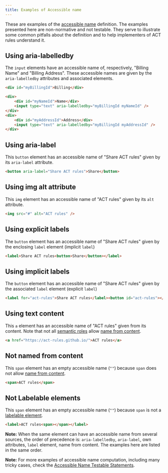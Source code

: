 ```yaml
---
title: Examples of Accessible name
---
```


These are examples of the [accessible name][] definition. The examples presented here are non-normative and not testable. They serve to illustrate some common pitfalls about the definition and to help implementers of ACT rules understand it.

## Using aria-labelledby

The `input` elements have an accessible name of, respectively, "Billing Name" and "Billing Address". These accessible names are given by the `aria-labelledby` attributes and associated elements.

```html
<div id="myBillingId">Billing</div>

<div>
	<div id="myNameId">Name</div>
	<input type="text" aria-labelledby="myBillingId myNameId" />
</div>
<div>
	<div id="myAddressId">Address</div>
	<input type="text" aria-labelledby="myBillingId myAddressId" />
</div>
```

## Using aria-label

This `button` element has an accessible name of "Share ACT rules" given by its `aria-label` attribute.

```html
<button aria-label="Share ACT rules">Share</button>
```

## Using img alt attribute

This `img` element has an accessible name of "ACT rules" given by its `alt` attribute.

```html
<img src="#" alt="ACT rules" />
```

## Using explicit labels

The `button` element has an accessible name of "Share ACT rules" given by the enclosing `label` element (implicit `label`)

```html
<label>Share ACT rules<button>Share</button></label>
```

## Using implicit labels

The `button` element has an accessible name of "Share ACT rules" given by the associated `label` element (explicit `label`)

```html
<label for="act-rules">Share ACT rules</label><button id="act-rules"></button>
```

## Using text content

This `a` element has an accessible name of "ACT rules" given from its content. Note that not all [semantic roles](#semantic-role) allow [name from content](https://www.w3.org/TR/wai-aria/#namefromcontent).

```html
<a href="https://act-rules.github.io/">ACT rules</a>
```

## Not named from content

This `span` element has an empty accessible name (`""`) because `span` does not allow [name from content](https://www.w3.org/TR/wai-aria/#namefromcontent).

```html
<span>ACT rules</span>
```

## Not Labelable elements

This `span` element has an empty accessible name (`""`) because `span` is not a [labelable element](https://html.spec.whatwg.org/#category-label).

```html
<label>ACT rules<span></span></label>
```

**Note:** When the same element can have an accessible name from several sources, the order of precedence is: `aria-labelledby`, `aria-label`, own attributes, `label` element, name from content. The examples here are listed in the same order.

**Note:** For more examples of accessible name computation, including many tricky cases, check the [Accessible Name Testable Statements](https://www.w3.org/wiki/AccName_1.1_Testable_Statements).

[accessible name]: /glossary/#accessible-name
